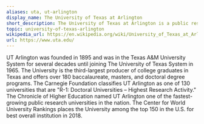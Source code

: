 ```yaml
---
aliases: uta, ut-arlington
display_name: The University of Texas at Arlington
short_description: The University of Texas at Arlington is a public research university located in Arlington, Texas, United States, midway between Dallas and Fort Worth.
topic: university-of-texas-arlington
wikipedia_url: https://en.wikipedia.org/wiki/University_of_Texas_at_Arlington
url: https://www.uta.edu/
---
```

UT Arlington was founded in 1895 and was in the Texas A&M University System for several decades until joining The University of Texas System in 1965.
The University is the third-largest producer of college graduates in Texas and offers over 180 baccalaureate, masters, and doctoral degree programs. The Carnegie Foundation classifies UT Arlington as one of 130 universities that are "R-1: Doctoral Universities – Highest Research Activity." The Chronicle of Higher Education named UT Arlington one of the fastest-growing public research universities in the nation. The Center for World University Rankings places the University among the top 150 in the U.S. for best overall institution in 2018.
